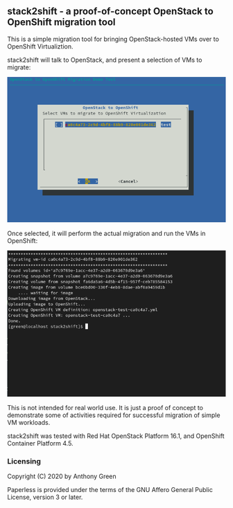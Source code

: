 ## stack2shift - a proof-of-concept OpenStack to OpenShift migration tool

This is a simple migration tool for bringing OpenStack-hosted VMs over
to OpenShift Virtualiztion.

stack2shift will talk to OpenStack, and present a selection of VMs to migrate:

![alt text](select-vm.png "OpenStack VM selector")

Once selected, it will perform the actual migration and run the VMs in OpenShift:

![alt text](migrate-vm.png "OpenStack to OpenShift migration")

This is not intended for real world use. It is just a proof of concept
to demonstrate some of activities required for successful migration of
simple VM workloads.

stack2shift was tested with Red Hat OpenStack Platform 16.1, and
OpenShift Container Platform 4.5.

### Licensing

Copyright (C) 2020 by Anthony Green

Paperless is provided under the terms of the GNU Affero General Public
License, version 3 or later.
